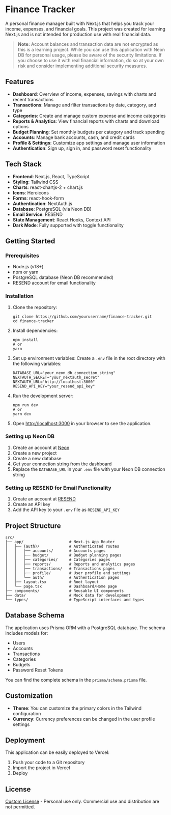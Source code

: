 # Finance Tracker

A personal finance manager built with Next.js that helps you track your income, expenses, and financial goals. This project was created for learning Next.js and is not intended for production use with real financial data.

> **Note:** Account balances and transaction data are not encrypted as this is a learning project. While you can use this application with Neon DB for personal usage, please be aware of the security limitations. If you choose to use it with real financial information, do so at your own risk and consider implementing additional security measures.

## Features

- **Dashboard**: Overview of income, expenses, savings with charts and recent transactions
- **Transactions**: Manage and filter transactions by date, category, and type
- **Categories**: Create and manage custom expense and income categories
- **Reports & Analytics**: View financial reports with charts and download options
- **Budget Planning**: Set monthly budgets per category and track spending
- **Accounts**: Manage bank accounts, cash, and credit cards
- **Profile & Settings**: Customize app settings and manage user information
- **Authentication**: Sign up, sign in, and password reset functionality

## Tech Stack

- **Frontend**: Next.js, React, TypeScript
- **Styling**: Tailwind CSS
- **Charts**: react-chartjs-2 + chart.js
- **Icons**: Heroicons
- **Forms**: react-hook-form
- **Authentication**: NextAuth.js
- **Database**: PostgreSQL (via Neon DB)
- **Email Service**: RESEND
- **State Management**: React Hooks, Context API
- **Dark Mode**: Fully supported with toggle functionality

## Getting Started

### Prerequisites

- Node.js (v18+)
- npm or yarn
- PostgreSQL database (Neon DB recommended)
- RESEND account for email functionality

### Installation

1. Clone the repository:
   ```
   git clone https://github.com/yourusername/finance-tracker.git
   cd finance-tracker
   ```

2. Install dependencies:
   ```
   npm install
   # or
   yarn
   ```

3. Set up environment variables:
   Create a `.env` file in the root directory with the following variables:
   ```
   DATABASE_URL="your_neon_db_connection_string"
   NEXTAUTH_SECRET="your_nextauth_secret"
   NEXTAUTH_URL="http://localhost:3000"
   RESEND_API_KEY="your_resend_api_key"
   ```

4. Run the development server:
   ```
   npm run dev
   # or
   yarn dev
   ```

5. Open [http://localhost:3000](http://localhost:3000) in your browser to see the application.

### Setting up Neon DB

1. Create an account at [Neon](https://neon.tech/)
2. Create a new project
3. Create a new database
4. Get your connection string from the dashboard
5. Replace the `DATABASE_URL` in your `.env` file with your Neon DB connection string

### Setting up RESEND for Email Functionality

1. Create an account at [RESEND](https://resend.com/)
2. Create an API key
3. Add the API key to your `.env` file as `RESEND_API_KEY`

## Project Structure

```
src/
├── app/                    # Next.js App Router
│   ├── (auth)/             # Authenticated routes
│   │   ├── accounts/       # Accounts pages
│   │   ├── budget/         # Budget planning pages
│   │   ├── categories/     # Categories pages
│   │   ├── reports/        # Reports and analytics pages
│   │   ├── transactions/   # Transactions pages
│   │   ├── profile/        # User profile and settings
│   │   └── auth/           # Authentication pages
│   ├── layout.tsx          # Root layout
│   └── page.tsx            # Dashboard/Home page
├── components/             # Reusable UI components
├── data/                   # Mock data for development
└── types/                  # TypeScript interfaces and types
```

## Database Schema

The application uses Prisma ORM with a PostgreSQL database. The schema includes models for:

- Users
- Accounts
- Transactions
- Categories
- Budgets
- Password Reset Tokens

You can find the complete schema in the `prisma/schema.prisma` file.

## Customization

- **Theme**: You can customize the primary colors in the Tailwind configuration
- **Currency**: Currency preferences can be changed in the user profile settings

## Deployment

This application can be easily deployed to Vercel:

1. Push your code to a Git repository
2. Import the project in Vercel
3. Deploy

## License

[Custom License](LICENSE) - Personal use only. Commercial use and distribution are not permitted.
